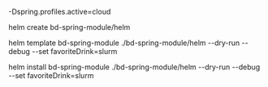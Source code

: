 -Dspring.profiles.active=cloud

helm create bd-spring-module/helm

helm template bd-spring-module ./bd-spring-module/helm --dry-run --debug --set favoriteDrink=slurm

helm install bd-spring-module ./bd-spring-module/helm --dry-run --debug --set favoriteDrink=slurm